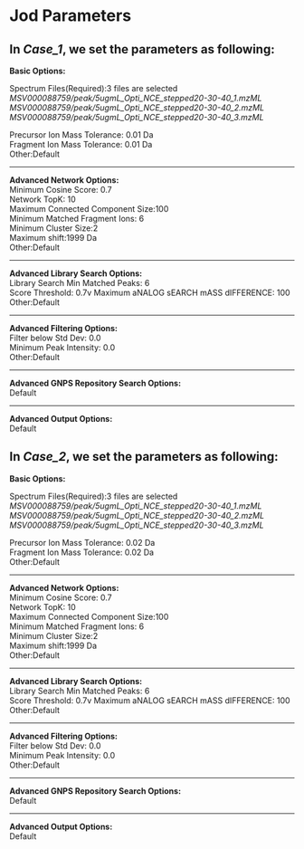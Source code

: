 # Jod Parameters<br>

## In *Case_1*, we set the parameters as following:<br>

**Basic Options:<br>**

Spectrum Files(Required):3 files are selected<br>
*MSV000088759/peak/5ugmL_Opti_NCE_stepped20-30-40_1.mzML<br>
 MSV000088759/peak/5ugmL_Opti_NCE_stepped20-30-40_2.mzML<br>
 MSV000088759/peak/5ugmL_Opti_NCE_stepped20-30-40_3.mzML<br>*

Precursor Ion Mass Tolerance: 0.01 Da<br>
Fragment Ion Mass Tolerance: 0.01 Da<br>
Other:Default<br>
__________________________________________________________________________________________
**Advanced Network Options:<br>**
Minimum Cosine Score: 0.7<br>
Network TopK: 10<br>
Maximum Connected Component Size:100<br>
Minimum Matched Fragment Ions: 6<br>
Minimum Cluster Size:2<br>
Maximum shift:1999 Da<br>
Other:Default<br>
__________________________________________________________________________________________
**Advanced Library Search Options:<br>**
Library Search Min Matched Peaks: 6<br>
Score Threshold: 0.7v
Maximum aNALOG sEARCH mASS dIFFERENCE: 100<br>
Other:Default<br>
__________________________________________________________________________________________
**Advanced Filtering Options:<br>**
Filter below Std Dev: 0.0<br>
Minimum Peak Intensity: 0.0<br>
Other:Default<br>
__________________________________________________________________________________________
**Advanced GNPS Repository Search Options:<br>**
Default<br>
__________________________________________________________________________________________
**Advanced Output Options:<br>**
Default<br>



## In *Case_2*, we set the parameters as following:<br>

**Basic Options:<br>**

Spectrum Files(Required):3 files are selected<br>
*MSV000088759/peak/5ugmL_Opti_NCE_stepped20-30-40_1.mzML<br>
 MSV000088759/peak/5ugmL_Opti_NCE_stepped20-30-40_2.mzML<br>
 MSV000088759/peak/5ugmL_Opti_NCE_stepped20-30-40_3.mzML<br>*

Precursor Ion Mass Tolerance: 0.02 Da<br>
Fragment Ion Mass Tolerance: 0.02 Da<br>
Other:Default<br>
__________________________________________________________________________________________
**Advanced Network Options:<br>**
Minimum Cosine Score: 0.7<br>
Network TopK: 10<br>
Maximum Connected Component Size:100<br>
Minimum Matched Fragment Ions: 6<br>
Minimum Cluster Size:2<br>
Maximum shift:1999 Da<br>
Other:Default<br>
__________________________________________________________________________________________
**Advanced Library Search Options:<br>**
Library Search Min Matched Peaks: 6<br>
Score Threshold: 0.7v
Maximum aNALOG sEARCH mASS dIFFERENCE: 100<br>
Other:Default<br>
__________________________________________________________________________________________
**Advanced Filtering Options:<br>**
Filter below Std Dev: 0.0<br>
Minimum Peak Intensity: 0.0<br>
Other:Default<br>
__________________________________________________________________________________________
**Advanced GNPS Repository Search Options:<br>**
Default<br>
__________________________________________________________________________________________
**Advanced Output Options:<br>**
Default<br>
